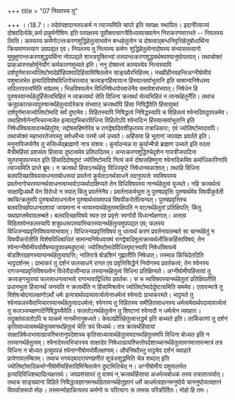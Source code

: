 +++
title = "07 नियतस्य तु"

+++
।।18.7।। तदेवंयज्ञदानतपःकर्म न त्याज्यमिति चापरे इति स्वपक्षः स्थापितः।
इदानींत्याज्यं दोषवदित्येके,कर्म प्राहुर्मनीषिणः इति परपक्षस्य
पूर्वोक्तत्यागत्रैविध्यव्याख्यानेन निराकरणमारभते -- नियतस्य त्विति।
काम्यस्य कर्मणोऽन्तःकरणशुद्धिहेतुत्वाभावेन बन्धहेतुत्वेन च
दोषत्वाद्बन्धनिवृत्तिहेतुबोधार्थिना क्रियमाणस्त्याग उपपद्यत एव। नियतस्य
तु नित्यस्य कर्मणः शुद्धिहेतुत्वेनादोषस्य संन्यासस्त्यागो
मुमुक्षुणान्तःकरणशुद्ध्यर्थिना नोपपद्यते शास्त्रयुक्तिभ्यां
तस्यान्तःकरणशुद्ध्यर्थमवश्यानुष्ठेयत्वात्। तथाचोक्तं
प्राक्आरुरुक्षोर्मुनेर्योगं कर्मकारणमुच्यते इति। ननु दोषवत्त्वं
काम्यस्येव नित्यस्यापि
दर्शपूर्णमासज्योतिष्टोमादेर्व्रीहिपश्वादिहिंसामिश्रितत्वेन
साङ्ख्यैरभिहितम्। नचव्रीहीनवहन्तिअग्नीषोमीयं पशुमालभेत
इत्यादिविशेषविधिगोचरत्वात् क्रत्वङ्गहिंसायाःन हिंस्यात्सर्वाभूतानि इति
सामान्यनिषेधस्य तदितरपरत्वमिति सांप्रतम्। भिन्नविषयत्वेन
विधिनिषेधयोरबाधेनैव समावेशसंभवात्। निषेधेन हि
पुरुषस्यानर्थहेतुर्हिंसेत्यभिहितं न त्वक्रत्वर्था सेति विधिना क्रत्वर्था
सेत्यभिहितं न त्वनर्थहेतुर्नेति। तथाच
क्रतूपकारकत्वपुरुषानर्थहेतुत्वयोरेकत्र संभवात् क्रत्वर्थापि हिंसा
निषिद्धैवेति हिंसायुक्तं दर्शपूर्णमासज्योतिष्टोमादि सर्वं दुष्टमेव।
विहितस्यापि निषिद्धत्वं निषिद्धस्यापि च विहितत्वं श्येनादिवदुपपन्नमेव।
तथाहिश्येनेनाभिचरन्यजेत इत्याद्यभिचारविधिना विहितोऽपि श्येनादिःन
हिंस्यात्सर्वाभूतानि इति निषेधविषयत्वादनर्थहेतुरेव; तद्दोषसहिष्णोरेव च
रागद्वेषादिवशीकृतस्य तत्राधिकारः; एवं ज्योतिष्टोमादावपि। तथाचोक्तं
महाभारतेजपस्तु सर्वधर्मेभ्यः परमो धर्म उच्यते। अहिंसया हि भूतानां
जपयज्ञः प्रवर्तते इति। मनुनापिजप्येनैव तु संसिध्येद्ब्राह्मणो नात्र
संशयः। कुर्यादन्यन्न वा कुर्यान्मैत्रो ब्राह्मण उच्यते इति वदता
मैत्रीमहिंसां प्रशसंता हिंसाया दुष्टत्वमेव प्रतिपादितम्।
अन्तःकरणशुद्धिश्चेदृशेन गायत्रीजपादिना सुतरामुपपत्स्यत इति
हिंसादिदोषदुष्टं ज्योतिष्टोमादि नित्यं कर्म दोषासहिष्णुना श्येनादिकमिव
कर्माधिकारिणापि त्याज्यमिति प्राप्ते ब्रूमः। न क्रत्वर्था
हिंसाऽनर्थहेतुः विधिस्पृष्टे निषेधानवकाशात्। तथाहि विधिना
बलवदिच्छाविषयसाधनताबोधरूपां प्रवर्तनां कुर्वताऽनर्थसाधने तदनुपपत्तेः
स्वविषयस्य प्रवर्तनागोचरस्यानर्थसाधनत्वाभावोऽप्यर्थादाक्षिप्यते तेन
विधिविषयस्य नानर्थहेतुत्वं युज्यते। नहि क्रत्वर्थत्वं साक्षाद्विध्यर्थो
येन विरोधो न स्यात् किंतु प्रवर्तनेनैव। प्रवर्तनाकर्मभूता तु
पुरुषप्रवृत्तिः पुरुषार्थमेव विषयीकुर्वती क्वचित्क्रतुमपि
पुरुषार्थसाधनत्वेन पुरुषार्थभावमापन्नं विषयीकरोतीत्यन्यत्।
पुरुषप्रवृत्तिश्च बलवदिच्छोपधानदशायां जायमाना न
भाव्यस्यार्थहेतुतामाक्षिपति न वाऽनर्थहेतुतां प्रतिक्षिपति; किंतु
यथाप्राप्तमेवावलम्बते। बलवदिच्छाविषये स्वत एव प्रवृत्तेः स्वर्गादौ
विध्यनपेक्षणात्। अतएव विहितश्येनफलस्यापि
शत्रुवधरूपस्याभिचारस्यानर्थहेतुत्वमुपपद्यत एव; फलस्य
विधिजन्यप्रवृत्तिविषयत्वाभावात्। विधिजन्यप्रवृत्तिविषयं तु धात्वर्थं
करणं प्रवर्तनावलम्बते सा चानर्थहेतुं न विषयीकरोतीति विशेषविधिबाधितं
सामान्यनिषेधवाक्यं रागद्वेषादिमूलाक्रत्वर्थलौकिकहिंसाविषयं; तेन
श्येनाग्नीषोमीययोर्वैषम्यादुपपन्नमदुष्टत्वं;
ज्योतिष्टोमादेर्विधिस्पृष्टस्यापि निषेधविषयत्वे
षोडशिरग्रहणस्याप्यनर्थहेतुत्वापत्तिः; नातिरात्रे षोडशिनं गृह्णातीति
निषेधात्। तस्मान्न किंचिदेतदिति भाट्टदर्शनम्। प्राभाकरं तु दर्शनं
फलसाधने रागत एव प्रवृत्तिसिद्धेर्न नियोगस्य प्रवर्तकत्वं; तेन श्येनस्य
रागजन्यप्रवृत्तिविषयत्वेन विधेरौदासीन्यान्न तस्यानर्थहेतुत्वं विधिना
प्रतिक्षिप्यते। अग्नीषोमीयहिंसायां तु क्रत्वङ्गभूतायां फलसाधनत्वाभावे
रागाभावाद्विधिरेव प्रवर्तकः। स च स्वविषयस्यानर्थहेतुतां प्रतिक्षिपतीति
प्रधानभूता हिंसानर्थं जनयति न क्रत्वर्थेति न हिंसामिश्रत्वेन
ज्योतिष्टोमादेर्दुष्टत्वमिति सममेव। एतावन्मात्रे तु
विशेषःचोदनालक्षणोऽर्थो धर्मः इत्यत्रार्थपदव्यावर्त्यत्वेनाधर्मत्वं
श्येनादेः प्राभाकरमते। भाट्टमते तु
श्येनफलस्यैवाभिचारस्यानर्थहेतुत्वादधर्मत्वं; श्येनस्य तु विहितस्य
समीहितसाधनस्य धर्मत्वमेवार्थपदव्यावर्त्यत्वं तु
कलञ्जभक्षणादेर्निषिद्धस्यैवेति। फलतोऽनर्थहेतुत्वेन तु शिष्टानां श्येनादौ
न धर्मत्वेन व्यवहारः। तदुक्तंफलतोऽपि च यत्कर्म नानर्थेनानुबध्यते।
केवलप्रीतिहेतुत्वात्तद्धर्म इति कथ्यते इति। तार्किकाणां तु दर्शनं
कृतिसाध्यत्वमर्थहेतुत्वमनर्थाहेतुत्वं चेति त्रयं विध्यर्थः। तत्र
क्रत्वर्थहिंसायां साक्षान्निषेधाभावात्प्रायश्चित्तानुपदेशाच्च
कृतिसाध्यत्वार्थहेतुत्ववदनर्थाहेतुत्वमपि विधिना बोध्यत इति न
तस्यानर्थहेतुत्वम्। श्येनादेस्त्वभिचारस्य साक्षादेव
निषेधात्प्रायश्चित्तोपदेशाच्चानर्थहेतुत्वावगमात्तावन्मात्रं तत्र विधिना
न बोध्यत इत्युपपन्नं श्येनाग्नीषोमयोर्वैलक्षण्यम्। औपनिषदैस्तु भाट्टमेव
दर्शनं व्यवहारे प्रायेणावलम्बितम्। तथाच भगवद्बादरायणप्रणीतं
सूत्रंअशुद्धमिति चेन्न शब्दात् इति
ज्योतिष्टोमादिकर्माग्नीषोमीयहिंसादिमिश्रितत्वेन दुष्टमितिचेत्
न। अग्नीषोमीयं पशुमालभेत इत्यादिविधिशब्दादित्यक्षरार्थः। जपप्रशंसापरं तु
वाक्यं न,क्रत्वर्थहिंसाया अधर्मत्वबोधकं तस्य तत्रातात्पर्यात्। तथाच
साङ्ख्यानां विहिते निषिद्धत्वज्ञानमनर्थाहेतावनर्थहेतुज्ञानं धर्मे
चाधर्मत्वज्ञानमनुष्ठेये चाननुष्ठेयत्वज्ञानं विपर्यासरूपो मोहः।
तस्मान्मोहान्नित्यस्य कर्मणो यः परित्यागः स तामसः परिकीर्तितः। मोहो हि
तमः।

